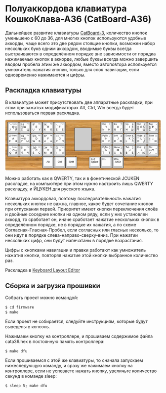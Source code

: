 # Полуаккордова клавиатура КошкоКлава-А36 (CatBoard-A36)

Дальнейшее развитие клавиатуры [CatBoard-3](http://catboard.klava.org/), количество кнопок уменьшено с 60 до 36, для многих кнопок используются удобные аккорды, чаще всего это две рядом стоящие кнопки, возможен набор нескольких букв одним аккордом, вводимые буквы всегда выстраиваются в определённом порядке вне зависимости от порядка нажимаемых кнопок в аккорде, любые буквы всегда можно завершить вводом пробела этим же аккордом, вместо автоповтора используется умножитель нажатия кнопки, только для слоя навигации, если одновременно нажимаются и цифры.

## Раскладка клавиатуры

В клавиатуре может присутствовать две аппаратные раскладки, при этом при зажатых модификаторах Alt, Ctrl, Win всегда будет использоваться первая раскладка.

![CatBoard-A36 Layout](layout/catboard-a36.png)

Можно работать как в QWERTY, так и в фонетической JCUKEN раскладке, на компьютере при этом нужно настроить лишь QWERTY раскладку, и ЙЦУКЕН для русского языка.

Клавиатура аккордовая, поэтому последовательность нажатия нескольких кнопок не важна, главное, какое будет сочетание кнопок при отпускании первой. Приоритет имеют кнопки переключения слоёв и двойные соседние кнопки на одном ряду, если у них установлен аккорд, то сработает он, иначе сработает нажатие нескольких кнопок в определённом порядке, не в порядке их нажатия, а по схеме Согласная-Гласная-Пробел, если согласных или гласных несколько, то они идут в порядке слева-направо-сверху-вниз. При нажатии нескольких цифр, они будут напечатаны в порядке возрастания.

Цифры с кнопками навигации и правки работают как умножитель нажатия кнопки, повторяя нажатие этой кнопки выбранное количество раз.

Раскладка в [Keyboard Layout Editor](http://www.keyboard-layout-editor.com/#/gists/d8e9c413d44c5048d341a1889e236c99)

## Сборка и загрузка прошивки

Собрать проект можно командой:

	$ cd firmware
	$ make

Если проект не собирается, следуйте инструкциям, которые будут выведены в консоль.

Нажимаем кнопку на контроллере, и прошиваем содержимое файла cata36.hex в постоянную память контроллера:

	$ make dfu

Если прошиваемся с этой же клавиатуры, то сначала запускаем нижеследующую команду, и сразу же нажимаем кнопку на контроллере, если не успеваете нажать кнопку, увеличьте количество секунд в команде sleep:

	$ sleep 5; make dfu
